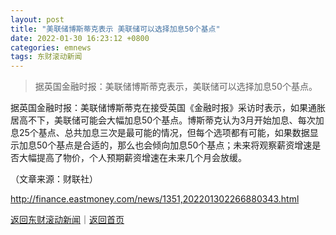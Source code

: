 ```yaml
---
layout: post
title: "美联储博斯蒂克表示 美联储可以选择加息50个基点"
date: 2022-01-30 16:23:12 +0800
categories: emnews
tags: 东财滚动新闻
---
```

> 据英国金融时报：美联储博斯蒂克表示，美联储可以选择加息50个基点。

<p>据英国金融时报：美联储博斯蒂克在接受英国《金融时报》采访时表示，如果通胀居高不下，美联储可能会大幅加息50个基点。博斯蒂克认为3月开始加息、每次加息25个基点、总共加息三次是最可能的情况，但每个选项都有可能，如果数据显示加息50个基点是合适的，那么也会倾向加息50个基点；未来将观察薪资增速是否大幅提高了物价，个人预期薪资增速在未来几个月会放缓。</p><p class="em_media">（文章来源：财联社）</p>

<http://finance.eastmoney.com/news/1351,202201302266880343.html>

[返回东财滚动新闻](//finews.withounder.com/emnews/)｜[返回首页](//finews.withounder.com/)